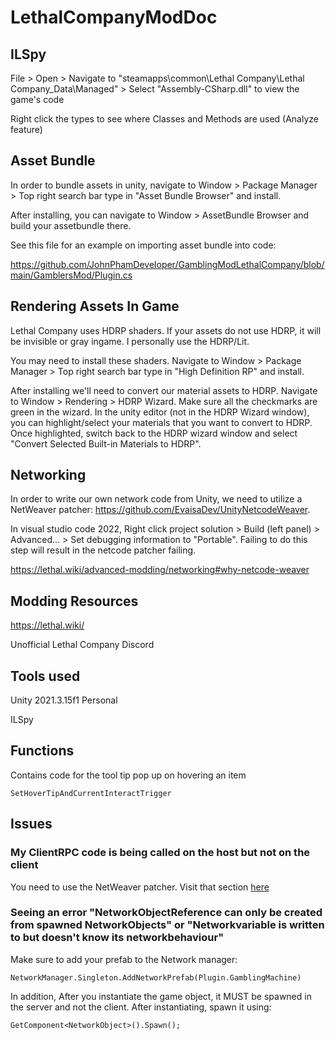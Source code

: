 # LethalCompanyModDoc

## ILSpy

File > Open > Navigate to "steamapps\common\Lethal Company\Lethal Company_Data\Managed" > Select "Assembly-CSharp.dll" to view the game's code

Right click the types to see where Classes and Methods are used (Analyze feature)

## Asset Bundle

In order to bundle assets in unity, navigate to Window > Package Manager > Top right search bar type in "Asset Bundle Browser" and install. 

After installing, you can navigate to Window > AssetBundle Browser and build your assetbundle there.

See this file for an example on importing asset bundle into code:

https://github.com/JohnPhamDeveloper/GamblingModLethalCompany/blob/main/GamblersMod/Plugin.cs

## Rendering Assets In Game

Lethal Company uses HDRP shaders. If your assets do not use HDRP, it will be invisible or gray ingame. I personally use the HDRP/Lit.

You may need to install these shaders. Navigate to Window > Package Manager > Top right search bar type in "High Definition RP" and install.

After installing we'll need to convert our material assets to HDRP. Navigate to Window > Rendering > HDRP Wizard. Make sure all the checkmarks are green in the wizard.
In the unity editor (not in the HDRP Wizard window), you can highlight/select your materials that you want to convert to HDRP. Once highlighted, switch back to the HDRP wizard window and select "Convert Selected Built-in Materials to HDRP".

## Networking

In order to write our own network code from Unity, we need to utilize a NetWeaver patcher: https://github.com/EvaisaDev/UnityNetcodeWeaver.

In visual studio code 2022, Right click project solution > Build (left panel) > Advanced... > Set debugging information to "Portable". Failing to do this step will result in the netcode patcher failing.

https://lethal.wiki/advanced-modding/networking#why-netcode-weaver

## Modding Resources

https://lethal.wiki/

Unofficial Lethal Company Discord

## Tools used

Unity 2021.3.15f1 Personal

ILSpy

## Functions
Contains code for the tool tip pop up on hovering an item
```
SetHoverTipAndCurrentInteractTrigger
```
## Issues

### My ClientRPC code is being called on the host but not on the client
You need to use the NetWeaver patcher. Visit that section [here](#Networking)

### Seeing an error "NetworkObjectReference can only be created from spawned NetworkObjects" or "Networkvariable is written to but doesn't know its networkbehaviour"
Make sure to add your prefab to the Network manager: 
```
NetworkManager.Singleton.AddNetworkPrefab(Plugin.GamblingMachine)
```

In addition, After you instantiate the game object, it MUST be spawned in the server and not the client. After instantiating, spawn it using:
```
GetComponent<NetworkObject>().Spawn();
```




